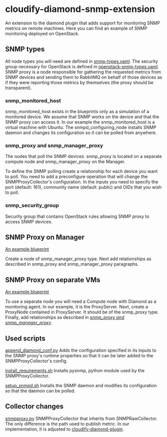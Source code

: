 # cloudify-diamond-snmp-extension
An extension to the diamond plugin that adds support for monitoring SNMP metrics on remote machines. Here you can find an example of SNMP monitoring deployed on OpenStack.

SNMP types
----------
All node types you will need are defined in [snmp-types.yaml](snmp-types.yaml). The security group necessary for OpenStack is defined in [openstack-snmp-types.yaml](openstack-snmp-types.yaml). SNMP proxy is a node responsible for gathering the requested metrics from SNMP devices and sending them to RabbitMQ on behalf of those devices as if they were reporting those metrics by themselves (the proxy should be transparent).

### snmp_monitored_host
snmp_monitored_host exists in the blueprints only as a simulation of a monitored device. We assume that SNMP works on the device and that the SNMP proxy can access it. In our example the snmp_monitored_host is a virtual machine with Ubuntu. The snmpd_configuring_node installs SNMP daemon and changes its configuration so it can be polled from anywhere.

### snmp_proxy and snmp_manager_proxy
The nodes that poll the SNMP devices.
snmp_proxy is located  on a separate compute node and snmp_manager_proxy on the Manager.

To define the SNMP polling create a relationship for each device you want to poll. You need to add a preconfigure operation that will change the SNMPProxyCollector's configuration. In the inputs you need to specify the port (default: 161), community name (default: public) and OIDs that you wish to poll.

### snmp_security_group
 Security group that contains OpenStack rules allowing SNMP proxy to access SNMP devices.

SNMP Proxy on Manager
---------------------
[An example blueprint](proxy_on_manager.yaml)


Create a node of snmp_manager_proxy type. Next add relationships as described in snmp_proxy and snmp_manager_proxy paragraphs.

SNMP Proxy on separate VMs
--------------------------
[An example blueprint](separate_proxy.yaml)


To use a separate node you will need a Compute node with Diamond as a monitoring agent. In our example, it is the ProxyServer.
Next, create a ProxyNode contained in ProxyServer. It should be of the snmp_proxy type. Finally, add relationships as described in [_snmp_proxy and snmp_manager_proxy_](README.md#snmpproxy-and-snmpmanagerproxy).

Used scripts
------------
[append_diamond_conf.py](scripts/append_diamond_conf.py)
Adds the configuration specified in its inputs to the SNMP proxy's runtime properties so that it can be later added to the SNMPProxyCollector's config.

[install_requirements.sh](scripts/install_requirements.sh)
Installs pysnmp, python module used by the SNMPProxyCollector.

[setup_snmpd.sh](scripts/setup_snmpd.sh)
Installs the SNMP daemon and modifies its configuration so that the daemon can be polled.

Collector changes
-----------------
[snmpproxy.py](collectors/snmpproxy.py)
SNMPProxyCollector that inherits from SNMPRawCollector. The only difference is the path used to publish metric. In our implementation, it is adjusted to [cloudify-diamond-plugin](https://github.com/cloudify-cosmo/cloudify-diamond-plugin).
